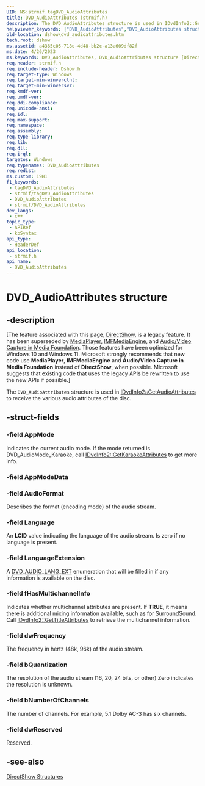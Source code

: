 ```yaml
---
UID: NS:strmif.tagDVD_AudioAttributes
title: DVD_AudioAttributes (strmif.h)
description: The DVD_AudioAttributes structure is used in IDvdInfo2::GetAudioAttributes to receive the various audio attributes of the disc.
helpviewer_keywords: ["DVD_AudioAttributes","DVD_AudioAttributes structure [DirectShow]","DVD_AudioAttributesStructure","dshow.dvd_audioattributes","strmif/DVD_AudioAttributes"]
old-location: dshow\dvd_audioattributes.htm
tech.root: dshow
ms.assetid: a4365c05-718e-4d48-bb2c-a13a609df82f
ms.date: 4/26/2023
ms.keywords: DVD_AudioAttributes, DVD_AudioAttributes structure [DirectShow], DVD_AudioAttributesStructure, dshow.dvd_audioattributes, strmif/DVD_AudioAttributes
req.header: strmif.h
req.include-header: Dshow.h
req.target-type: Windows
req.target-min-winverclnt: 
req.target-min-winversvr: 
req.kmdf-ver: 
req.umdf-ver: 
req.ddi-compliance: 
req.unicode-ansi: 
req.idl: 
req.max-support: 
req.namespace: 
req.assembly: 
req.type-library: 
req.lib: 
req.dll: 
req.irql: 
targetos: Windows
req.typenames: DVD_AudioAttributes
req.redist: 
ms.custom: 19H1
f1_keywords:
 - tagDVD_AudioAttributes
 - strmif/tagDVD_AudioAttributes
 - DVD_AudioAttributes
 - strmif/DVD_AudioAttributes
dev_langs:
 - c++
topic_type:
 - APIRef
 - kbSyntax
api_type:
 - HeaderDef
api_location:
 - strmif.h
api_name:
 - DVD_AudioAttributes
---
```


# DVD_AudioAttributes structure


## -description

\[The feature associated with this page, [DirectShow](/windows/win32/directshow/directshow), is a legacy feature. It has been superseded by [MediaPlayer](/uwp/api/Windows.Media.Playback.MediaPlayer), [IMFMediaEngine](/windows/win32/api/mfmediaengine/nn-mfmediaengine-imfmediaengine), and [Audio/Video Capture in Media Foundation](windows/win32/medfound/audio-video-capture-in-media-foundation). Those features have been optimized for Windows 10 and Windows 11. Microsoft strongly recommends that new code use **MediaPlayer**, **IMFMediaEngine** and **Audio/Video Capture in Media Foundation** instead of **DirectShow**, when possible. Microsoft suggests that existing code that uses the legacy APIs be rewritten to use the new APIs if possible.\]

The <code>DVD_AudioAttributes</code> structure is used in <a href="/windows/desktop/api/strmif/nf-strmif-idvdinfo2-getaudioattributes">IDvdInfo2::GetAudioAttributes</a> to receive the various audio attributes of the disc.

## -struct-fields

### -field AppMode

Indicates the current audio mode. If the mode returned is DVD_AudioMode_Karaoke, call <a href="/windows/desktop/api/strmif/nf-strmif-idvdinfo2-getkaraokeattributes">IDvdInfo2::GetKaraokeAttributes</a> to get more info.

### -field AppModeData

### -field AudioFormat

Describes the format (encoding mode) of the audio stream.

### -field Language

An <b>LCID</b> value indicating the language of the audio stream. Is zero if no language is present.

### -field LanguageExtension

A [DVD_AUDIO_LANG_EXT](/windows/desktop/api/strmif/ne-strmif-dvd_audio_lang_ext) enumeration that will be filled in if any information is available on the disc.

### -field fHasMultichannelInfo

Indicates whether multichannel attributes are present. If <b>TRUE</b>, it means there is additional mixing information available, such as for SurroundSound. Call <a href="/windows/desktop/api/strmif/nf-strmif-idvdinfo2-gettitleattributes">IDvdInfo2::GetTitleAttributes</a> to retrieve the multichannel information.

### -field dwFrequency

The frequency in hertz (48k, 96k) of the audio stream.

### -field bQuantization

The resolution of the audio stream (16, 20, 24 bits, or other) Zero indicates the resolution is unknown.

### -field bNumberOfChannels

The number of channels. For example, 5.1 Dolby AC-3 has six channels.

### -field dwReserved

Reserved.

## -see-also

<a href="/windows/desktop/DirectShow/directshow-structures">DirectShow Structures</a>